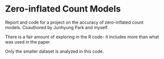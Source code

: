 # Zero-inflated Count Models

Report and code for a project on the accuracy of zero-inflated count models.  Coauthored by Junhyung Park and myself.

There is a fair amount of exploring in the R code- it includes more than what was used in the paper.

Only the smaller dataset is analyzed in this code.
